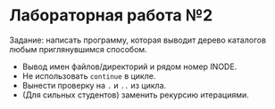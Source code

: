 # Лабораторная работа №2

Задание: написать программу, которая выводит дерево каталогов любым приглянувшимся способом.

* Вывод имен файлов/директорий и рядом номер INODE.
* Не использовать `continue` в цикле.
* Вынести проверку на `.` и `..` из цикла.
* (Для сильных студентов) заменить рекурсию итерациями.
